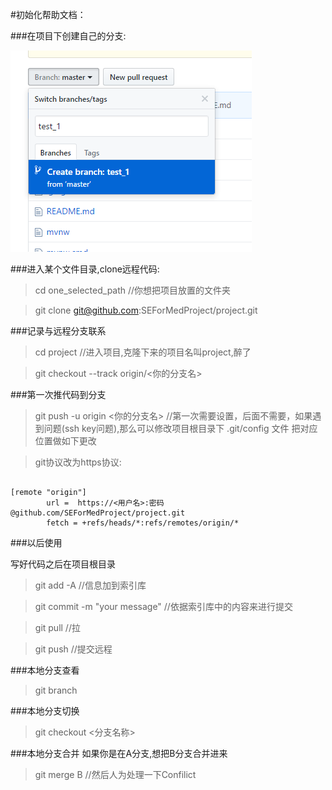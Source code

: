 #初始化帮助文档：

###在项目下创建自己的分支:

![how to create a branch](./creatbranch.PNG)

###进入某个文件目录,clone远程代码:
>cd one_selected_path    //你想把项目放置的文件夹

>git clone git@github.com:SEForMedProject/project.git

###记录与远程分支联系
>cd project         //进入项目,克隆下来的项目名叫project,醉了

>git checkout --track origin/<你的分支名>

###第一次推代码到分支
>git push -u origin <你的分支名> //第一次需要设置，后面不需要，如果遇到问题(ssh key问题),那么可以修改项目根目录下 .git/config 文件 把对应位置做如下更改

>git协议改为https协议:
<pre><code>
[remote "origin"]
		url =  https://<用户名>:密码@github.com/SEForMedProject/project.git        
		fetch = +refs/heads/*:refs/remotes/origin/* 
</code></pre>


###以后使用

写好代码之后在项目根目录
> git add -A    //信息加到索引库 

> git commit -m "your message"   //依据索引库中的内容来进行提交

> git pull   //拉

> git push   //提交远程

###本地分支查看
>git branch

###本地分支切换
>git checkout <分支名称>

###本地分支合并
如果你是在A分支,想把B分支合并进来
>git merge B   //然后人为处理一下Confilict
